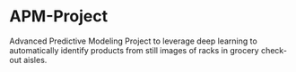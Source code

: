 # APM-Project
Advanced Predictive Modeling Project to leverage deep learning to automatically identify products from still images of racks in grocery check-out aisles.
